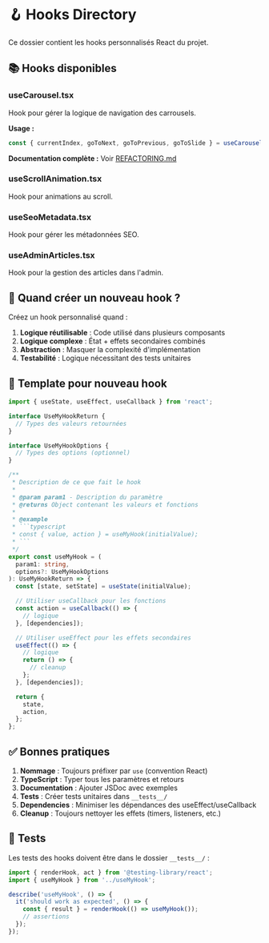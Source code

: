 # 🪝 Hooks Directory

Ce dossier contient les hooks personnalisés React du projet.

## 📚 Hooks disponibles

### useCarousel.tsx
Hook pour gérer la logique de navigation des carrousels.

**Usage :**
```typescript
const { currentIndex, goToNext, goToPrevious, goToSlide } = useCarousel(totalSlides);
```

**Documentation complète :** Voir [REFACTORING.md](../../REFACTORING.md#-hook-usecarousel)

### useScrollAnimation.tsx
Hook pour animations au scroll.

### useSeoMetadata.tsx
Hook pour gérer les métadonnées SEO.

### useAdminArticles.tsx
Hook pour la gestion des articles dans l'admin.

## 🎯 Quand créer un nouveau hook ?

Créez un hook personnalisé quand :

1. **Logique réutilisable** : Code utilisé dans plusieurs composants
2. **Logique complexe** : État + effets secondaires combinés
3. **Abstraction** : Masquer la complexité d'implémentation
4. **Testabilité** : Logique nécessitant des tests unitaires

## 📝 Template pour nouveau hook

```typescript
import { useState, useEffect, useCallback } from 'react';

interface UseMyHookReturn {
  // Types des valeurs retournées
}

interface UseMyHookOptions {
  // Types des options (optionnel)
}

/**
 * Description de ce que fait le hook
 *
 * @param param1 - Description du paramètre
 * @returns Object contenant les valeurs et fonctions
 *
 * @example
 * ```typescript
 * const { value, action } = useMyHook(initialValue);
 * ```
 */
export const useMyHook = (
  param1: string,
  options?: UseMyHookOptions
): UseMyHookReturn => {
  const [state, setState] = useState(initialValue);

  // Utiliser useCallback pour les fonctions
  const action = useCallback(() => {
    // logique
  }, [dependencies]);

  // Utiliser useEffect pour les effets secondaires
  useEffect(() => {
    // logique
    return () => {
      // cleanup
    };
  }, [dependencies]);

  return {
    state,
    action,
  };
};
```

## ✅ Bonnes pratiques

1. **Nommage** : Toujours préfixer par `use` (convention React)
2. **TypeScript** : Typer tous les paramètres et retours
3. **Documentation** : Ajouter JSDoc avec exemples
4. **Tests** : Créer tests unitaires dans `__tests__/`
5. **Dependencies** : Minimiser les dépendances des useEffect/useCallback
6. **Cleanup** : Toujours nettoyer les effets (timers, listeners, etc.)

## 🧪 Tests

Les tests des hooks doivent être dans le dossier `__tests__/` :

```typescript
import { renderHook, act } from '@testing-library/react';
import { useMyHook } from '../useMyHook';

describe('useMyHook', () => {
  it('should work as expected', () => {
    const { result } = renderHook(() => useMyHook());
    // assertions
  });
});
```
